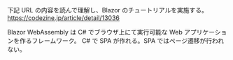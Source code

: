 下記 URL の内容を読んで理解し、Blazor のチュートリアルを実施する。
https://codezine.jp/article/detail/13036

Blazor WebAssembly は C# でブラウザ上にて実行可能な
Web アプリケーションを作るフレームワーク。
C# で SPA が作れる。SPA ではページ遷移が行われない。


